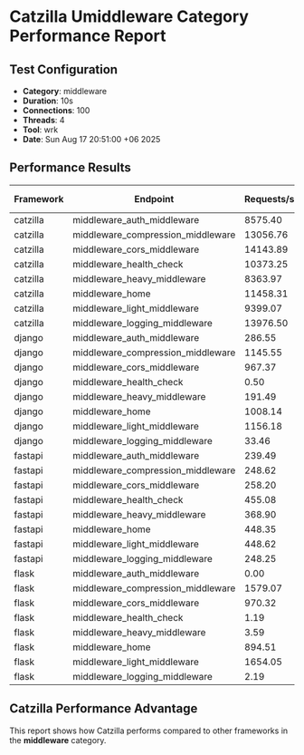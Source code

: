 # Catzilla Umiddleware Category Performance Report

## Test Configuration
- **Category**: middleware
- **Duration**: 10s
- **Connections**: 100
- **Threads**: 4
- **Tool**: wrk
- **Date**: Sun Aug 17 20:51:00 +06 2025

## Performance Results

| Framework | Endpoint | Requests/sec | Avg Latency | 99% Latency |
|-----------|----------|--------------|-------------|-------------|
| catzilla | middleware_auth_middleware | 8575.40 | 13.98ms | 95.45ms |
| catzilla | middleware_compression_middleware | 13056.76 | 9.63ms | 96.11ms |
| catzilla | middleware_cors_middleware | 14143.89 | 7.81ms | 12.06ms |
| catzilla | middleware_health_check | 10373.25 | 10.75ms | 16.98ms |
| catzilla | middleware_heavy_middleware | 8363.97 | 13.89ms | 80.38ms |
| catzilla | middleware_home | 11458.31 | 4.87ms | 14.95ms |
| catzilla | middleware_light_middleware | 9399.07 | 11.95ms | 11.95ms |
| catzilla | middleware_logging_middleware | 13976.50 | 7.85ms | 11.93ms |
| django | middleware_auth_middleware | 286.55 | 8.59ms | 103.99ms |
| django | middleware_compression_middleware | 1145.55 | 86.49ms | 103.04ms |
| django | middleware_cors_middleware | 967.37 | 88.15ms | 123.60ms |
| django | middleware_health_check | 0.50 | 6.54ms | 10.64ms |
| django | middleware_heavy_middleware | 191.49 | 99.23ms | 143.37ms |
| django | middleware_home | 1008.14 | 98.27ms | 118.41ms |
| django | middleware_light_middleware | 1156.18 | 85.68ms | 99.14ms |
| django | middleware_logging_middleware | 33.46 | 51.09ms | 121.26ms |
| fastapi | middleware_auth_middleware | 239.49 | 402.70ms | 488.75ms |
| fastapi | middleware_compression_middleware | 248.62 | 392.02ms | 459.63ms |
| fastapi | middleware_cors_middleware | 258.20 | 384.94ms | 477.92ms |
| fastapi | middleware_health_check | 455.08 | 218.17ms | 254.66ms |
| fastapi | middleware_heavy_middleware | 368.90 | 273.46ms | 617.08ms |
| fastapi | middleware_home | 448.35 | 221.75ms | 259.45ms |
| fastapi | middleware_light_middleware | 448.62 | 219.85ms | 273.18ms |
| fastapi | middleware_logging_middleware | 248.25 | 393.16ms | 462.47ms |
| flask | middleware_auth_middleware | 0.00 | 0.00us | 0.00us |
| flask | middleware_compression_middleware | 1579.07 | 55.57ms | 103.04ms |
| flask | middleware_cors_middleware | 970.32 | 53.28ms | 93.88ms |
| flask | middleware_health_check | 1.19 | 8.35ms | 28.73ms |
| flask | middleware_heavy_middleware | 3.59 | 5.44ms | 17.05ms |
| flask | middleware_home | 894.51 | 47.84ms | 141.71ms |
| flask | middleware_light_middleware | 1654.05 | 47.00ms | 63.32ms |
| flask | middleware_logging_middleware | 2.19 | 4.54ms | 11.75ms |

## Catzilla Performance Advantage

This report shows how Catzilla performs compared to other frameworks in the **middleware** category.
